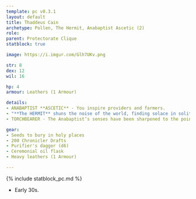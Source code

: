 ```yaml
---
template: pc v0.3.1
layout: default
title: Thaddeus Cain
archetype: Pollen, The Hermit, Anabaptist Ascetic (2)
role: 
parent: Protectorate Clique
statblock: true

image: https://i.imgur.com/Glh7UKv.png

str: 8
dex: 12
wil: 16

hp: 4
armour: Leathers (1 Armour)

details:
- ANABAPTIST **ASCETIC** - You inspire providers and farmers.
- "**The HERMIT** shuns the noise of the world, finding solace in solitude and freedom in the absence of responsibility to others. They retreat to the fringes, content to live alone, untouched by the chatter and stories of those they disdain. **When the world intrudes on their peace, how do you fight to remain isolated?**"
- TORCHBEARER - The Anabaptist’s senses have been sharpened to the point of near madness by his closeness to the enemy. He can detect the corruption of Psychonauts, Leperos, and spore fields with uncanny precision, bringing them into stark clarity. In his presence, the hidden horrors of the world cannot remain concealed. - **You feel primer auras within a short distance. WIL save to avoid detection by Psychonaults.**

gear:
- Seeds to bury in holy places
- 200 Chronicler Drafts
- Purifier's dagger (d6)
- Ceremonial oil flask
- Heavy leathers (1 Armour)

---
```


{% include statblock_pc.md %}

- Early 30s.